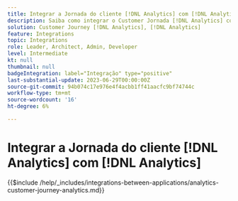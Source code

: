 ```yaml
---
title: Integrar a Jornada do cliente [!DNL Analytics] com [!DNL Analytics]
description: Saiba como integrar o Customer Jornada [!DNL Analytics] com [!DNL Analytics].
solution: Customer Journey [!DNL Analytics], [!DNL Analytics]
feature: Integrations
topic: Integrations
role: Leader, Architect, Admin, Developer
level: Intermediate
kt: null
thumbnail: null
badgeIntegration: label="Integração" type="positive"
last-substantial-update: 2023-06-29T00:00:00Z
source-git-commit: 94b074c17e976e4f4acbb1ff41aacfc9bf74744c
workflow-type: tm+mt
source-wordcount: '16'
ht-degree: 6%

---
```



# Integrar a Jornada do cliente [!DNL Analytics] com [!DNL Analytics]

{{$include /help/_includes/integrations-between-applications/analytics-customer-journey-analytics.md}}
